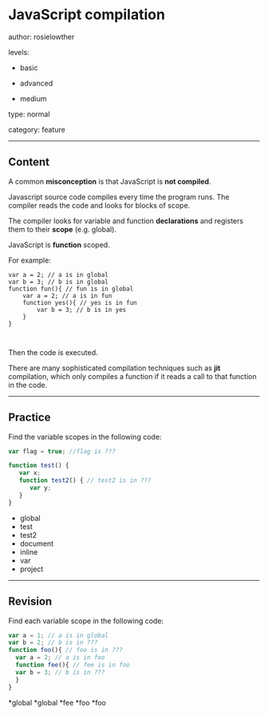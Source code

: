 # JavaScript compilation
author: rosielowther

levels:

  - basic

  - advanced

  - medium

type: normal

category: feature

---
## Content

A common **misconception** is that JavaScript is **not compiled**. 

Javascript source code compiles every time the program runs. The compiler reads the code and looks for blocks of scope.

The compiler looks for variable and function **declarations** and registers them to their **scope** (e.g. global). 

JavaScript is **function** scoped. 

For example:
```
var a = 2; // a is in global 
var b = 3; // b is in global 
function fun(){ // fun is in global 
    var a = 2; // a is in fun 
    function yes(){ // yes is in fun
        var b = 3; // b is in yes 
    }
}



```
Then the code is executed.

There are many sophisticated compilation techniques such as **jit** compilation, which only compiles a function if it reads a call to that function in the code.

---
## Practice

Find the variable scopes in the following code: 

```javascript
var flag = true; //flag is ???

function test() { 
   var x;
   function test2() { // test2 is in ???
      var y;
   }
}
```

* global
* test
* test2
* document
* inline
* var
* project

---
## Revision

Find each variable scope in the following code:
```javascript
var a = 1; // a is in global 
var b = 2; // b is in ???
function foo(){ // foo is in ???
  var a = 2; // a is in foo 
  function fee(){ // fee is in foo
  var b = 3; // b is in ???
  }
}
```
*global
*global
*fee
*foo
*foo